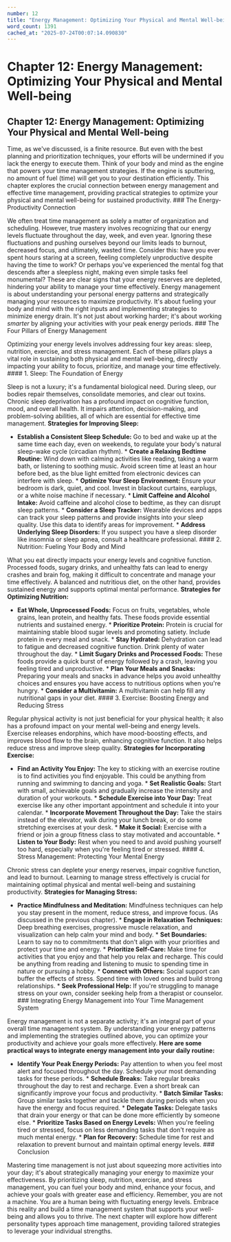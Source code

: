 ```yaml
---
number: 12
title: "Energy Management: Optimizing Your Physical and Mental Well-being"
word_count: 1391
cached_at: "2025-07-24T00:07:14.090830"
---
```


# Chapter 12: Energy Management: Optimizing Your Physical and Mental Well-being

## Chapter 12: Energy Management: Optimizing Your Physical and Mental Well-being

Time, as we've discussed, is a finite resource. But even with the best planning and prioritization techniques, your efforts will be undermined if you lack the energy to execute them. Think of your body and mind as the engine that powers your time management strategies. If the engine is sputtering, no amount of fuel (time) will get you to your destination efficiently. This chapter explores the crucial connection between energy management and effective time management, providing practical strategies to optimize your physical and mental well-being for sustained productivity. ### The Energy-Productivity Connection

We often treat time management as solely a matter of organization and scheduling. However, true mastery involves recognizing that our energy levels fluctuate throughout the day, week, and even year. Ignoring these fluctuations and pushing ourselves beyond our limits leads to burnout, decreased focus, and ultimately, wasted time. Consider this: have you ever spent hours staring at a screen, feeling completely unproductive despite having the time to work? Or perhaps you've experienced the mental fog that descends after a sleepless night, making even simple tasks feel monumental? These are clear signs that your energy reserves are depleted, hindering your ability to manage your time effectively. Energy management is about understanding your personal energy patterns and strategically managing your resources to maximize productivity. It's about fueling your body and mind with the right inputs and implementing strategies to minimize energy drain. It's not just about working harder; it's about working *smarter* by aligning your activities with your peak energy periods. ### The Four Pillars of Energy Management

Optimizing your energy levels involves addressing four key areas: sleep, nutrition, exercise, and stress management. Each of these pillars plays a vital role in sustaining both physical and mental well-being, directly impacting your ability to focus, prioritize, and manage your time effectively. #### 1. Sleep: The Foundation of Energy

Sleep is not a luxury; it's a fundamental biological need. During sleep, our bodies repair themselves, consolidate memories, and clear out toxins. Chronic sleep deprivation has a profound impact on cognitive function, mood, and overall health. It impairs attention, decision-making, and problem-solving abilities, all of which are essential for effective time management. **Strategies for Improving Sleep:**

*   **Establish a Consistent Sleep Schedule:** Go to bed and wake up at the same time each day, even on weekends, to regulate your body's natural sleep-wake cycle (circadian rhythm). *   **Create a Relaxing Bedtime Routine:** Wind down with calming activities like reading, taking a warm bath, or listening to soothing music. Avoid screen time at least an hour before bed, as the blue light emitted from electronic devices can interfere with sleep. *   **Optimize Your Sleep Environment:** Ensure your bedroom is dark, quiet, and cool. Invest in blackout curtains, earplugs, or a white noise machine if necessary. *   **Limit Caffeine and Alcohol Intake:** Avoid caffeine and alcohol close to bedtime, as they can disrupt sleep patterns. *   **Consider a Sleep Tracker:** Wearable devices and apps can track your sleep patterns and provide insights into your sleep quality. Use this data to identify areas for improvement. *   **Address Underlying Sleep Disorders:** If you suspect you have a sleep disorder like insomnia or sleep apnea, consult a healthcare professional. #### 2. Nutrition: Fueling Your Body and Mind

What you eat directly impacts your energy levels and cognitive function. Processed foods, sugary drinks, and unhealthy fats can lead to energy crashes and brain fog, making it difficult to concentrate and manage your time effectively. A balanced and nutritious diet, on the other hand, provides sustained energy and supports optimal mental performance. **Strategies for Optimizing Nutrition:**

*   **Eat Whole, Unprocessed Foods:** Focus on fruits, vegetables, whole grains, lean protein, and healthy fats. These foods provide essential nutrients and sustained energy. *   **Prioritize Protein:** Protein is crucial for maintaining stable blood sugar levels and promoting satiety. Include protein in every meal and snack. *   **Stay Hydrated:** Dehydration can lead to fatigue and decreased cognitive function. Drink plenty of water throughout the day. *   **Limit Sugary Drinks and Processed Foods:** These foods provide a quick burst of energy followed by a crash, leaving you feeling tired and unproductive. *   **Plan Your Meals and Snacks:** Preparing your meals and snacks in advance helps you avoid unhealthy choices and ensures you have access to nutritious options when you're hungry. *   **Consider a Multivitamin:** A multivitamin can help fill any nutritional gaps in your diet. #### 3. Exercise: Boosting Energy and Reducing Stress

Regular physical activity is not just beneficial for your physical health; it also has a profound impact on your mental well-being and energy levels. Exercise releases endorphins, which have mood-boosting effects, and improves blood flow to the brain, enhancing cognitive function. It also helps reduce stress and improve sleep quality. **Strategies for Incorporating Exercise:**

*   **Find an Activity You Enjoy:** The key to sticking with an exercise routine is to find activities you find enjoyable. This could be anything from running and swimming to dancing and yoga. *   **Set Realistic Goals:** Start with small, achievable goals and gradually increase the intensity and duration of your workouts. *   **Schedule Exercise into Your Day:** Treat exercise like any other important appointment and schedule it into your calendar. *   **Incorporate Movement Throughout the Day:** Take the stairs instead of the elevator, walk during your lunch break, or do some stretching exercises at your desk. *   **Make it Social:** Exercise with a friend or join a group fitness class to stay motivated and accountable. *   **Listen to Your Body:** Rest when you need to and avoid pushing yourself too hard, especially when you're feeling tired or stressed. #### 4. Stress Management: Protecting Your Mental Energy

Chronic stress can deplete your energy reserves, impair cognitive function, and lead to burnout. Learning to manage stress effectively is crucial for maintaining optimal physical and mental well-being and sustaining productivity. **Strategies for Managing Stress:**

*   **Practice Mindfulness and Meditation:** Mindfulness techniques can help you stay present in the moment, reduce stress, and improve focus. (As discussed in the previous chapter). *   **Engage in Relaxation Techniques:** Deep breathing exercises, progressive muscle relaxation, and visualization can help calm your mind and body. *   **Set Boundaries:** Learn to say no to commitments that don't align with your priorities and protect your time and energy. *   **Prioritize Self-Care:** Make time for activities that you enjoy and that help you relax and recharge. This could be anything from reading and listening to music to spending time in nature or pursuing a hobby. *   **Connect with Others:** Social support can buffer the effects of stress. Spend time with loved ones and build strong relationships. *   **Seek Professional Help:** If you're struggling to manage stress on your own, consider seeking help from a therapist or counselor. ### Integrating Energy Management into Your Time Management System

Energy management is not a separate activity; it's an integral part of your overall time management system. By understanding your energy patterns and implementing the strategies outlined above, you can optimize your productivity and achieve your goals more effectively. **Here are some practical ways to integrate energy management into your daily routine:**

*   **Identify Your Peak Energy Periods:** Pay attention to when you feel most alert and focused throughout the day. Schedule your most demanding tasks for these periods. *   **Schedule Breaks:** Take regular breaks throughout the day to rest and recharge. Even a short break can significantly improve your focus and productivity. *   **Batch Similar Tasks:** Group similar tasks together and tackle them during periods when you have the energy and focus required. *   **Delegate Tasks:** Delegate tasks that drain your energy or that can be done more efficiently by someone else. *   **Prioritize Tasks Based on Energy Levels:** When you're feeling tired or stressed, focus on less demanding tasks that don't require as much mental energy. *   **Plan for Recovery:** Schedule time for rest and relaxation to prevent burnout and maintain optimal energy levels. ### Conclusion

Mastering time management is not just about squeezing more activities into your day; it's about strategically managing your energy to maximize your effectiveness. By prioritizing sleep, nutrition, exercise, and stress management, you can fuel your body and mind, enhance your focus, and achieve your goals with greater ease and efficiency. Remember, you are not a machine. You are a human being with fluctuating energy levels. Embrace this reality and build a time management system that supports your well-being and allows you to thrive. The next chapter will explore how different personality types approach time management, providing tailored strategies to leverage your individual strengths.
